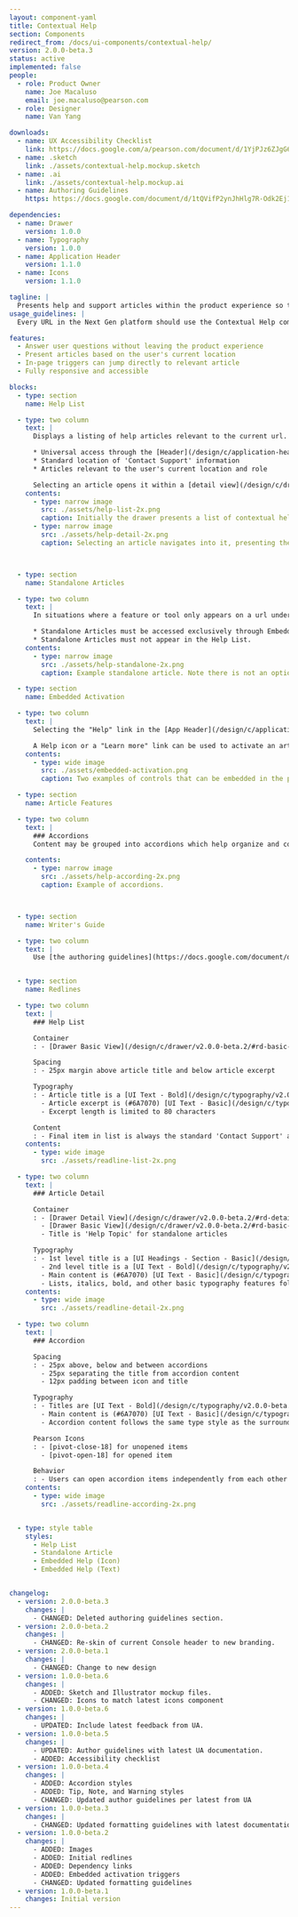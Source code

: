 ```yaml
---
layout: component-yaml
title: Contextual Help
section: Components
redirect_from: /docs/ui-components/contextual-help/
version: 2.0.0-beta.3
status: active
implemented: false
people:
  - role: Product Owner
    name: Joe Macaluso
    email: joe.macaluso@pearson.com
  - role: Designer
    name: Van Yang

downloads:
  - name: UX Accessibility Checklist
    link: https://docs.google.com/a/pearson.com/document/d/1YjPJz6ZJgG6m4iJvtTFYuhIBGVuefHpzYx3H_lPU-vo/edit?usp=sharing
  - name: .sketch
    link: ./assets/contextual-help.mockup.sketch
  - name: .ai
    link: ./assets/contextual-help.mockup.ai
  - name: Authoring Guidelines
    https: https://docs.google.com/document/d/1tQVifP2ynJhHlg7R-Odk2Ej1qQxMs0SQ67fYzTlYjM8/edit?ts=578397b6

dependencies:
  - name: Drawer
    version: 1.0.0
  - name: Typography
    version: 1.0.0
  - name: Application Header
    version: 1.1.0
  - name: Icons
    version: 1.1.0

tagline: |
  Presents help and support articles within the product experience so that users can answer their questions without the interruption of opening a separate help system in a new tab.
usage_guidelines: |
  Every URL in the Next Gen platform should use the Contextual Help component, at a minimum configuring the two default items in the Help List.

features:
  - Answer user questions without leaving the product experience
  - Present articles based on the user's current location
  - In-page triggers can jump directly to relevant article
  - Fully responsive and accessible

blocks:
  - type: section
    name: Help List

  - type: two column
    text: |
      Displays a listing of help articles relevant to the current url. Every url in the next gen platform should offer a Help List through this component. Common functionality includes:

      * Universal access through the [Header](/design/c/application-header/v2.0.0-beta.2/#rd-integration-mode)
      * Standard location of 'Contact Support' information
      * Articles relevant to the user's current location and role

      Selecting an article opens it within a [detail view](/design/c/drawer/v2.0.0-beta.2/#rd-detail-view) in the drawer.
    contents:
      - type: narrow image
        src: ./assets/help-list-2x.png
        caption: Initially the drawer presents a list of contextual help and support articles for the page.
      - type: narrow image
        src: ./assets/help-detail-2x.png
        caption: Selecting an article navigates into it, presenting the full content.



  - type: section
    name: Standalone Articles

  - type: two column
    text: |
      In situations where a feature or tool only appears on a url under certain conditions any related help content should be documented with a Standalone Article. This presents just the relevant article, without access to the overall Help List.

      * Standalone Articles must be accessed exclusively through Embedded Activation, described below.
      * Standalone Articles must not appear in the Help List.
    contents:
      - type: narrow image
        src: ./assets/help-standalone-2x.png
        caption: Example standalone article. Note there is not an option to go back to the overall Help List from here.

  - type: section
    name: Embedded Activation

  - type: two column
    text: |
      Selecting the "Help" link in the [App Header](/design/c/application-header/v2.0.0-beta.2/#rd-signed-out-mode) will open the Help List. You can also navigate directly to an article (either a standalone article or one from the list) through embedded activation.

      A Help icon or a "Learn more" link can be used to activate an article from within the page. These should be positioned near the relevant portion of the page. Avoid mixing and matching both styles in the same page.
    contents:
      - type: wide image
        src: ./assets/embedded-activation.png
        caption: Two examples of controls that can be embedded in the page. Normally you wouldn't mix and match the two styles like this.

  - type: section
    name: Article Features

  - type: two column
    text: |
      ### Accordions
      Content may be grouped into accordions which help organize and condense information.

    contents:
      - type: narrow image
        src: ./assets/help-according-2x.png
        caption: Example of accordions.



  - type: section
    name: Writer's Guide

  - type: two column
    text: |
      Use [the authoring guidelines](https://docs.google.com/document/d/1tQVifP2ynJhHlg7R-Odk2Ej1qQxMs0SQ67fYzTlYjM8/edit?ts=578397b6) when authoring articles for the Contextual Help component.


  - type: section
    name: Redlines

  - type: two column
    text: |
      ### Help List

      Container
      : - [Drawer Basic View](/design/c/drawer/v2.0.0-beta.2/#rd-basic-view)

      Spacing
      : - 25px margin above article title and below article excerpt

      Typography
      : - Article title is a [UI Text - Bold](/design/c/typography/v2.0.0-beta.9/#rd-ui-text-bold)
        - Article excerpt is (#6A7070) [UI Text - Basic](/design/c/typography/v2.0.0-beta.9/#rd-ui-text-basic)
        - Excerpt length is limited to 80 characters

      Content
      : - Final item in list is always the standard 'Contact Support' article
    contents:
      - type: wide image
        src: ./assets/readline-list-2x.png

  - type: two column
    text: |
      ### Article Detail

      Container
      : - [Drawer Detail View](/design/c/drawer/v2.0.0-beta.2/#rd-detail-view) for articles from the help list
        - [Drawer Basic View](/design/c/drawer/v2.0.0-beta.2/#rd-basic-view) for standalone articles
        - Title is 'Help Topic' for standalone articles

      Typography
      : - 1st level title is a [UI Headings - Section - Basic](/design/c/typography/v2.0.0-beta.9/#rd-ui-headings-section-basic)
        - 2nd level title is a [UI Text - Bold](/design/c/typography/v2.0.0-beta.9/#rd-ui-text-bold)
        - Main content is (#6A7070) [UI Text - Basic](/design/c/typography/v2.0.0-beta.9/#rd-ui-text-basic)
        - Lists, italics, bold, and other basic typography features follow the standard [Typography component](/design/c/typography) styles
    contents:
      - type: wide image
        src: ./assets/readline-detail-2x.png

  - type: two column
    text: |
      ### Accordion

      Spacing
      : - 25px above, below and between accordions
        - 25px separating the title from accordion content
        - 12px padding between icon and title

      Typography
      : - Titles are [UI Text - Bold](/design/c/typography/v2.0.0-beta.8/#rd-ui-text-bold)
        - Main content is (#6A7070) [UI Text - Basic](/design/c/typography/v2.0.0-beta.9/#rd-ui-text-basic)
        - Accordion content follows the same type style as the surrounding text

      Pearson Icons
      : - [pivot-close-18] for unopened items
        - [pivot-open-18] for opened item

      Behavior
      : - Users can open accordion items independently from each other (i.e. opening an item doesn't autoclose other items that are already open)
    contents:
      - type: wide image
        src: ./assets/readline-according-2x.png


  - type: style table
    styles:
      - Help List
      - Standalone Article
      - Embedded Help (Icon)
      - Embedded Help (Text)


changelog:
  - version: 2.0.0-beta.3
    changes: |
      - CHANGED: Deleted authoring guidelines section.
  - version: 2.0.0-beta.2
    changes: |
      - CHANGED: Re-skin of current Console header to new branding.
  - version: 2.0.0-beta.1
    changes: |
      - CHANGED: Change to new design
  - version: 1.0.0-beta.6
    changes: |
      - ADDED: Sketch and Illustrator mockup files.
      - CHANGED: Icons to match latest icons component
  - version: 1.0.0-beta.6
    changes: |
      - UPDATED: Include latest feedback from UA.
  - version: 1.0.0-beta.5
    changes: |
      - UPDATED: Author guidelines with latest UA documentation.
      - ADDED: Accessibility checklist
  - version: 1.0.0-beta.4
    changes: |
      - ADDED: Accordion styles
      - ADDED: Tip, Note, and Warning styles
      - CHANGED: Updated author guidelines per latest from UA
  - version: 1.0.0-beta.3
    changes: |
      - CHANGED: Updated formatting guidelines with latest documentation.
  - version: 1.0.0-beta.2
    changes: |
      - ADDED: Images
      - ADDED: Initial redlines
      - ADDED: Dependency links
      - ADDED: Embedded activation triggers
      - CHANGED: Updated formatting guidelines
  - version: 1.0.0-beta.1
    changes: Initial version
---
```

